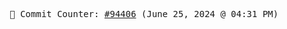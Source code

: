 <p align="center">
    <samp>
        📮 Commit Counter: <a href="https://github.com/Javascript-void0/Javascript-void0/commits/main">#94406</a> (June 25, 2024 @ 04:31 PM)
    </samp>
</p>